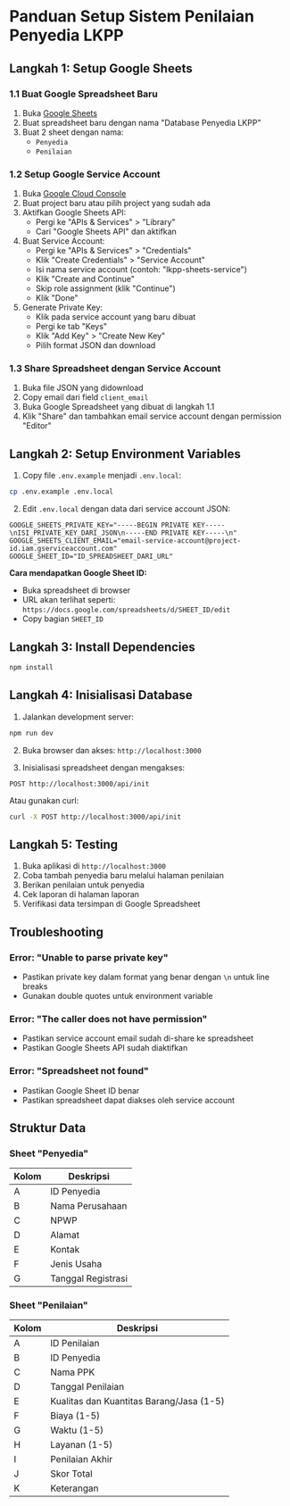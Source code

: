# Panduan Setup Sistem Penilaian Penyedia LKPP

## Langkah 1: Setup Google Sheets

### 1.1 Buat Google Spreadsheet Baru
1. Buka [Google Sheets](https://sheets.google.com)
2. Buat spreadsheet baru dengan nama "Database Penyedia LKPP"
3. Buat 2 sheet dengan nama:
   - `Penyedia`
   - `Penilaian`

### 1.2 Setup Google Service Account
1. Buka [Google Cloud Console](https://console.cloud.google.com)
2. Buat project baru atau pilih project yang sudah ada
3. Aktifkan Google Sheets API:
   - Pergi ke "APIs & Services" > "Library"
   - Cari "Google Sheets API" dan aktifkan
4. Buat Service Account:
   - Pergi ke "APIs & Services" > "Credentials"
   - Klik "Create Credentials" > "Service Account"
   - Isi nama service account (contoh: "lkpp-sheets-service")
   - Klik "Create and Continue"
   - Skip role assignment (klik "Continue")
   - Klik "Done"
5. Generate Private Key:
   - Klik pada service account yang baru dibuat
   - Pergi ke tab "Keys"
   - Klik "Add Key" > "Create New Key"
   - Pilih format JSON dan download

### 1.3 Share Spreadsheet dengan Service Account
1. Buka file JSON yang didownload
2. Copy email dari field `client_email`
3. Buka Google Spreadsheet yang dibuat di langkah 1.1
4. Klik "Share" dan tambahkan email service account dengan permission "Editor"

## Langkah 2: Setup Environment Variables

1. Copy file `.env.example` menjadi `.env.local`:
```bash
cp .env.example .env.local
```

2. Edit `.env.local` dengan data dari service account JSON:
```env
GOOGLE_SHEETS_PRIVATE_KEY="-----BEGIN PRIVATE KEY-----\nISI_PRIVATE_KEY_DARI_JSON\n-----END PRIVATE KEY-----\n"
GOOGLE_SHEETS_CLIENT_EMAIL="email-service-account@project-id.iam.gserviceaccount.com"
GOOGLE_SHEET_ID="ID_SPREADSHEET_DARI_URL"
```

**Cara mendapatkan Google Sheet ID:**
- Buka spreadsheet di browser
- URL akan terlihat seperti: `https://docs.google.com/spreadsheets/d/SHEET_ID/edit`
- Copy bagian `SHEET_ID`

## Langkah 3: Install Dependencies

```bash
npm install
```

## Langkah 4: Inisialisasi Database

1. Jalankan development server:
```bash
npm run dev
```

2. Buka browser dan akses: `http://localhost:3000`

3. Inisialisasi spreadsheet dengan mengakses:
```
POST http://localhost:3000/api/init
```

Atau gunakan curl:
```bash
curl -X POST http://localhost:3000/api/init
```

## Langkah 5: Testing

1. Buka aplikasi di `http://localhost:3000`
2. Coba tambah penyedia baru melalui halaman penilaian
3. Berikan penilaian untuk penyedia
4. Cek laporan di halaman laporan
5. Verifikasi data tersimpan di Google Spreadsheet

## Troubleshooting

### Error: "Unable to parse private key"
- Pastikan private key dalam format yang benar dengan `\n` untuk line breaks
- Gunakan double quotes untuk environment variable

### Error: "The caller does not have permission"
- Pastikan service account email sudah di-share ke spreadsheet
- Pastikan Google Sheets API sudah diaktifkan

### Error: "Spreadsheet not found"
- Pastikan Google Sheet ID benar
- Pastikan spreadsheet dapat diakses oleh service account

## Struktur Data

### Sheet "Penyedia"
| Kolom | Deskripsi |
|-------|-----------|
| A | ID Penyedia |
| B | Nama Perusahaan |
| C | NPWP |
| D | Alamat |
| E | Kontak |
| F | Jenis Usaha |
| G | Tanggal Registrasi |

### Sheet "Penilaian"
| Kolom | Deskripsi |
|-------|-----------|
| A | ID Penilaian |
| B | ID Penyedia |
| C | Nama PPK |
| D | Tanggal Penilaian |
| E | Kualitas dan Kuantitas Barang/Jasa (1-5) |
| F | Biaya (1-5) |
| G | Waktu (1-5) |
| H | Layanan (1-5) |
| I | Penilaian Akhir |
| J | Skor Total |
| K | Keterangan |
